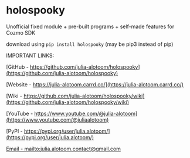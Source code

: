 # holospooky
Unofficial fixed module + pre-built programs + self-made features for Cozmo SDK

download using `pip install holospooky` (may be pip3 instead of pip)

IMPORTANT LINKS:

[GitHub - https://github.com/julia-alotoom/holospooky](https://github.com/julia-alotoom/holospooky)

[Website - https://julia-alotoom.carrd.co/](https://julia-alotoom.carrd.co/)

[Wiki - https://github.com/julia-alotoom/holospooky/wiki](https://github.com/julia-alotoom/holospooky/wiki)

[YouTube - https://www.youtube.com/@julia-alotoom](https://www.youtube.com/@juliaalotoom)

[PyPI - https://pypi.org/user/julia.alotoom/](https://pypi.org/user/julia.alotoom/)

[Email - mailto:julia.alotoom.contact@gmail.com](mailto:julia.alotoom.contact@gmail.com)
